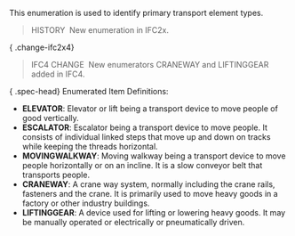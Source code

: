 ﻿This enumeration is used to identify primary transport element types.

> HISTORY&nbsp; New enumeration in IFC2x.

{ .change-ifc2x4}
> IFC4 CHANGE&nbsp; New enumerators CRANEWAY and LIFTINGGEAR added in IFC4.

{ .spec-head}
Enumerated Item Definitions:

* **ELEVATOR**: Elevator or lift being a transport device to move people of good vertically.
* **ESCALATOR**: Escalator being a transport device to move people. It consists of individual linked steps that move up and down on tracks while keeping the threads horizontal.
* **MOVINGWALKWAY**: Moving walkway being a transport device to move people horizontally or on an incline. It is a slow conveyor belt that transports people.
* **CRANEWAY**: A crane way system, normally including the crane rails, fasteners and the crane. It is primarily used to move heavy goods in a factory or other industry buildings.
* **LIFTINGGEAR**: A device used for lifting or lowering heavy goods. It may be manually operated or electrically or pneumatically driven.
